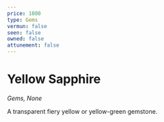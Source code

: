 ```yaml
---
price: 1000
type: Gems
vermun: false
seen: false
owned: false
attunement: false
---
```

# Yellow Sapphire

*Gems, None*

A transparent fiery yellow or yellow-green gemstone.